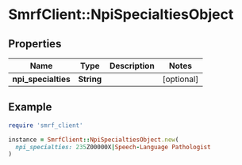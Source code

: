 # SmrfClient::NpiSpecialtiesObject

## Properties

| Name | Type | Description | Notes |
| ---- | ---- | ----------- | ----- |
| **npi_specialties** | **String** |  | [optional] |

## Example

```ruby
require 'smrf_client'

instance = SmrfClient::NpiSpecialtiesObject.new(
  npi_specialties: 235Z00000X|Speech-Language Pathologist
)
```

